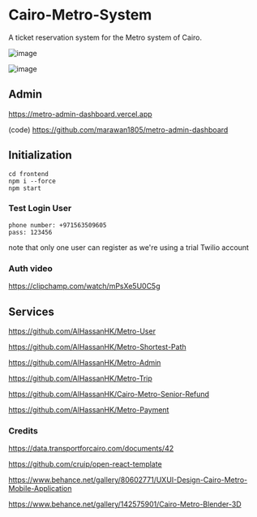 # Cairo-Metro-System
A ticket reservation system for the Metro system of Cairo.

![image](https://github.com/marawan1805/Cairo-Metro-System/assets/95961680/96b3a8ac-fd68-46f3-a686-e629dc14aea5)

![image](https://github.com/marawan1805/Cairo-Metro-System/assets/95961680/ba267a22-9b09-4b77-9093-ddec684bdfa1)

## Admin
https://metro-admin-dashboard.vercel.app

(code) https://github.com/marawan1805/metro-admin-dashboard

## Initialization

```
cd frontend
npm i --force
npm start
```

### Test Login User
```
phone number: +971563509605
pass: 123456
```
note that only one user can register as we're using a trial Twilio account


### Auth video
https://clipchamp.com/watch/mPsXe5U0C5g

## Services
https://github.com/AlHassanHK/Metro-User

https://github.com/AlHassanHK/Metro-Shortest-Path

https://github.com/AlHassanHK/Metro-Admin

https://github.com/AlHassanHK/Metro-Trip

https://github.com/AlHassanHK/Cairo-Metro-Senior-Refund

https://github.com/AlHassanHK/Metro-Payment 

### Credits
https://data.transportforcairo.com/documents/42

https://github.com/cruip/open-react-template

https://www.behance.net/gallery/80602771/UXUI-Design-Cairo-Metro-Mobile-Application

https://www.behance.net/gallery/142575901/Cairo-Metro-Blender-3D
